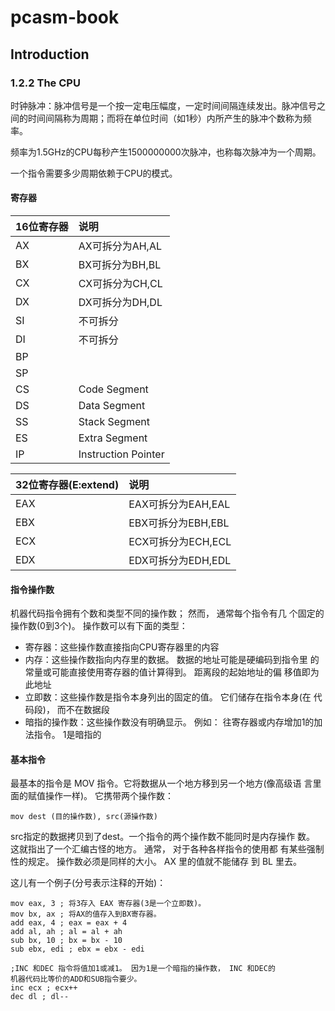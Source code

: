 # pcasm-book
## Introduction
### 1.2.2 The CPU
时钟脉冲：脉冲信号是一个按一定电压幅度，一定时间间隔连续发出。脉冲信号之间的时间间隔称为周期；而将在单位时间（如1秒）内所产生的脉冲个数称为频率。

频率为1.5GHz的CPU每秒产生1500000000次脉冲，也称每次脉冲为一个周期。

一个指令需要多少周期依赖于CPU的模式。

#### 寄存器
16位寄存器 | 说明
:----|:----
AX | AX可拆分为AH,AL
BX | BX可拆分为BH,BL
CX | CX可拆分为CH,CL
DX | DX可拆分为DH,DL
SI | 不可拆分
DI | 不可拆分
BP | 
SP |
CS | Code Segment
DS | Data Segment
SS | Stack Segment
ES | Extra Segment
IP | Instruction Pointer

32位寄存器(E:extend) | 说明
:----|:----
EAX | EAX可拆分为EAH,EAL
EBX | EBX可拆分为EBH,EBL
ECX | ECX可拆分为ECH,ECL
EDX | EDX可拆分为EDH,EDL

#### 指令操作数
机器代码指令拥有个数和类型不同的操作数； 然而， 通常每个指令有几
个固定的操作数(0到3个)。 操作数可以有下面的类型：
- 寄存器：这些操作数直接指向CPU寄存器里的内容
- 内存：这些操作数指向内存里的数据。 数据的地址可能是硬编码到指令里
的常量或可能直接使用寄存器的值计算得到。 距离段的起始地址的偏
移值即为此地址
- 立即数：这些操作数是指令本身列出的固定的值。 它们储存在指令本身(在
代码段)， 而不在数据段
- 暗指的操作数：这些操作数没有明确显示。 例如： 往寄存器或内存增加1的加法指令。 1是暗指的

#### 基本指令
最基本的指令是 MOV 指令。它将数据从一个地方移到另一个地方(像高级语
言里面的赋值操作一样)。 它携带两个操作数：
```
mov dest (目的操作数), src(源操作数)
```
src指定的数据拷贝到了dest。一个指令的两个操作数不能同时是内存操作
数。 这就指出了一个汇编古怪的地方。 通常， 对于各种各样指令的使用都
有某些强制性的规定。 操作数必须是同样的大小。 AX 里的值就不能储存
到 BL 里去。

这儿有一个例子(分号表示注释的开始)：
```
mov eax, 3 ; 将3存入 EAX 寄存器(3是一个立即数)。
mov bx, ax ; 将AX的值存入到BX寄存器。
add eax, 4 ; eax = eax + 4
add al, ah ; al = al + ah
sub bx, 10 ; bx = bx - 10
sub ebx, edi ; ebx = ebx - edi

;INC 和DEC 指令将值加1或减1。 因为1是一个暗指的操作数， INC 和DEC的
机器代码比等价的ADD和SUB指令要少。
inc ecx ; ecx++
dec dl ; dl--
```
